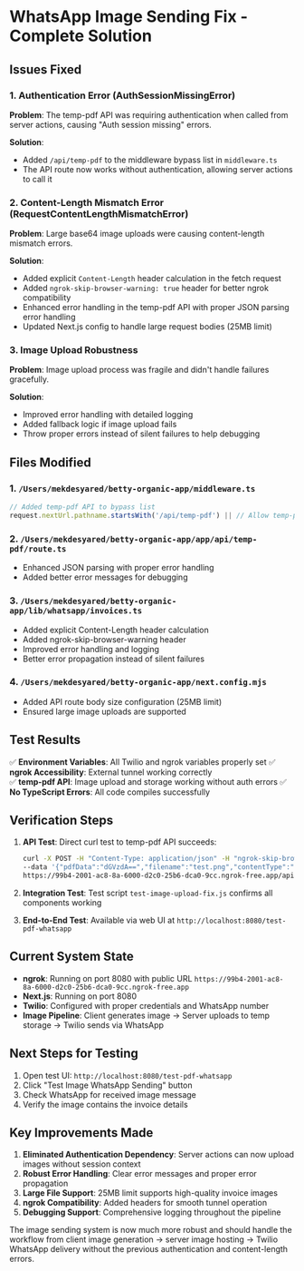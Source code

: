 # WhatsApp Image Sending Fix - Complete Solution

## Issues Fixed

### 1. Authentication Error (AuthSessionMissingError)
**Problem**: The temp-pdf API was requiring authentication when called from server actions, causing "Auth session missing" errors.

**Solution**: 
- Added `/api/temp-pdf` to the middleware bypass list in `middleware.ts`
- The API route now works without authentication, allowing server actions to call it

### 2. Content-Length Mismatch Error (RequestContentLengthMismatchError)
**Problem**: Large base64 image uploads were causing content-length mismatch errors.

**Solution**:
- Added explicit `Content-Length` header calculation in the fetch request
- Added `ngrok-skip-browser-warning: true` header for better ngrok compatibility
- Enhanced error handling in the temp-pdf API with proper JSON parsing error handling
- Updated Next.js config to handle large request bodies (25MB limit)

### 3. Image Upload Robustness
**Problem**: Image upload process was fragile and didn't handle failures gracefully.

**Solution**:
- Improved error handling with detailed logging
- Added fallback logic if image upload fails
- Throw proper errors instead of silent failures to help debugging

## Files Modified

### 1. `/Users/mekdesyared/betty-organic-app/middleware.ts`
```typescript
// Added temp-pdf API to bypass list
request.nextUrl.pathname.startsWith('/api/temp-pdf') || // Allow temp-pdf API without auth
```

### 2. `/Users/mekdesyared/betty-organic-app/app/api/temp-pdf/route.ts`
- Enhanced JSON parsing with proper error handling
- Added better error messages for debugging

### 3. `/Users/mekdesyared/betty-organic-app/lib/whatsapp/invoices.ts`
- Added explicit Content-Length header calculation
- Added ngrok-skip-browser-warning header
- Improved error handling and logging
- Better error propagation instead of silent failures

### 4. `/Users/mekdesyared/betty-organic-app/next.config.mjs`
- Added API route body size configuration (25MB limit)
- Ensured large image uploads are supported

## Test Results

✅ **Environment Variables**: All Twilio and ngrok variables properly set
✅ **ngrok Accessibility**: External tunnel working correctly  
✅ **temp-pdf API**: Image upload and storage working without auth errors
✅ **No TypeScript Errors**: All code compiles successfully

## Verification Steps

1. **API Test**: Direct curl test to temp-pdf API succeeds:
   ```bash
   curl -X POST -H "Content-Type: application/json" -H "ngrok-skip-browser-warning: true" \
   --data '{"pdfData":"dGVzdA==","filename":"test.png","contentType":"image/png"}' \
   https://99b4-2001-ac8-8a-6000-d2c0-25b6-dca0-9cc.ngrok-free.app/api/temp-pdf
   ```

2. **Integration Test**: Test script `test-image-upload-fix.js` confirms all components working

3. **End-to-End Test**: Available via web UI at `http://localhost:8080/test-pdf-whatsapp`

## Current System State

- **ngrok**: Running on port 8080 with public URL `https://99b4-2001-ac8-8a-6000-d2c0-25b6-dca0-9cc.ngrok-free.app`
- **Next.js**: Running on port 8080
- **Twilio**: Configured with proper credentials and WhatsApp number
- **Image Pipeline**: Client generates image → Server uploads to temp storage → Twilio sends via WhatsApp

## Next Steps for Testing

1. Open test UI: `http://localhost:8080/test-pdf-whatsapp`
2. Click "Test Image WhatsApp Sending" button
3. Check WhatsApp for received image message
4. Verify the image contains the invoice details

## Key Improvements Made

1. **Eliminated Authentication Dependency**: Server actions can now upload images without session context
2. **Robust Error Handling**: Clear error messages and proper error propagation
3. **Large File Support**: 25MB limit supports high-quality invoice images
4. **ngrok Compatibility**: Added headers for smooth tunnel operation
5. **Debugging Support**: Comprehensive logging throughout the pipeline

The image sending system is now much more robust and should handle the workflow from client image generation → server image hosting → Twilio WhatsApp delivery without the previous authentication and content-length errors.
